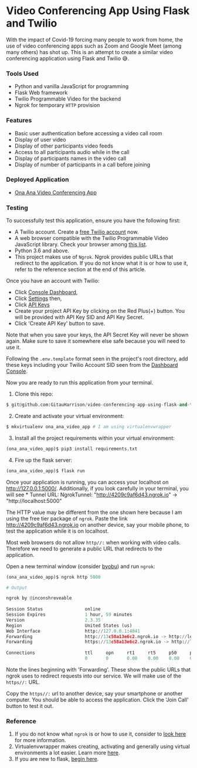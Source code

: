# Video Conferencing App Using Flask and Twilio

With the impact of Covid-19 forcing many people to work from home, the use of video conferencing apps such as Zoom and Google Meet (among many others) has shot up. This is an attempt to create a similar video conferencing application using Flask and Twilio :sweat_smile:.

### Tools Used
* Python and vanilla JavaScript for programming
* Flask Web framework
* Twilio Programmable Video for the backend
* Ngrok for temporary `HTTP` provision

### Features
* Basic user authentication before accessing a video call room
* Display of user video
* Display of other participants video feeds
* Access to all participants audio while in the call
* Display of participants names in the video call
* Display of number of participants in a call before joining

### Deployed Application
* [Ona Ana Video Conferencing App]()

### Testing

To successfully test this application, ensure you have the following first:

* A Twilio account. Create a [free Twilio account](www.twilio.com/referral/WNPWrR) now.
* A web browser compatible with the Twilio Programmable Video JavaScript library. Check your browser among [this list](https://www.twilio.com/docs/video/javascript).
* Python 3.6 and above.
* This project makes use of `Ngrok`. Ngrok provides public URLs that redirect to the application. If you do not know what it is or how to use it, refer to the reference section at the end of this article.

Once you have an account with Twilio:
* Click [Console Dashboard](https://www.twilio.com/console), 
* Click [Settings](https://www.twilio.com/console/project/settings) then,
* Click [API Keys](https://www.twilio.com/console/project/api-keys)
* Create your project API Key by clicking on the Red Plus(+) button. You will be provided with API Key SID and API Key Secret. 
* Click 'Create API Key' button to save.

Note that when you save your keys, the API Secret Key will never be shown again. Make sure to save it somewhere else safe because you will need to use it.

Following the `.env.template` format seen in the project's root directory, add these keys including your Twilio Account SID  seen from the [Dashboard Console](https://www.twilio.com/console).

Now you are ready to run this application from your terminal.

1. Clone this repo:

```python
$ git@github.com:GitauHarrison/video-conferencing-app-using-flask-and-twilio.git
```

2. Create and activate your virtual environment:

```python
$ mkvirtualenv ona_ana_video_app # I am using virtualenvwrapper
```

3. Install all the project requirements within your virtual environment:

```python
(ona_ana_video_app)$ pip3 install requirements.txt
```

4. Fire up the flask server:

```python
(ona_ana_video_app)$ flask run
```

Once your application is running, you can access your localhost on http://127.0.0.1:5000/. Additionally, if you look carefully in your terminal, you will see * Tunnel URL: NgrokTunnel: "http://4209c9af6d43.ngrok.io" -> "http://localhost:5000"

The HTTP value may be different from the one shown here because I am using the free tier package of `ngrok`. Paste the link http://4209c9af6d43.ngrok.io on another device, say your mobile phone, to test the application while it is on localhost.

Most web browsers do not allow `http//:` when working with video calls. Therefore we need to generate a public URL that redirects to the application. 

Open a new terminal window (consider [byobu](https://www.byobu.org/)) and run `ngrok`:

```python
(ona_ana_video_app)$ ngrok http 5000

# Output

ngrok by @inconshreveable                                                  (Ctrl+C to quit)
                                                                                           
Session Status                online                                                       
Session Expires               1 hour, 59 minutes                                           
Version                       2.3.35                                                       
Region                        United States (us)                                           
Web Interface                 http://127.0.0.1:4041                                        
Forwarding                    http://13c58a13e6c2.ngrok.io -> http://localhost:5000        
Forwarding                    https://13c58a13e6c2.ngrok.io -> http://localhost:5000       
                                                                                           
Connections                   ttl     opn     rt1     rt5     p50     p90                  
                              0       0       0.00    0.00    0.00    0.00
```

Note the lines beginning with 'Forwarding'. These show the public URLs that ngrok uses to redirect requests into our service. We will make use of the `https//:` URL.

Copy the `https//:` url to another device, say your smartphone or another computer. You should be able to access the application. Click the 'Join Call' button to test it out.

### Reference
1. If you do not know what `ngrok` is or how to use it, consider to [look here](https://gitauharrison-blog.herokuapp.com/ngrok) for more information.
2. Virtualenvwrapper makes creating, activating and generally using virtual environments a lot easier. Learn more [here](https://gitauharrison-blog.herokuapp.com/virtualenvwrapper).
3. If you are new to flask, [begin here](https://gitauharrison-blog.herokuapp.com/personal-blog).